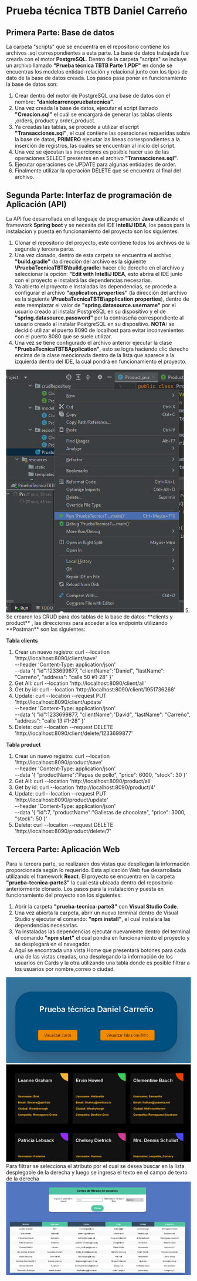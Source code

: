 # Prueba técnica TBTB Daniel Carreño
## Primera Parte: Base de datos 
La carpeta "scripts" que se encuentra en el repositorio contiene los archivos .sql correspondientes a esta parte.
La base de datos trabajada fue creada con el motor **PostgreSQL**.
Dentro de la carpeta "scripts" se incluye un archivo llamado **"Prueba técnica TBTB Parte 1.PDF"** en donde se encuentras los modelos entidad-relación y relacional junto con los tipos de dato de la base de datos creada.
Los pasos pasa poner en funcionamiento la base de datos son:
1. Crear dentro del motor de PostgreSQL una base de datos con el nombre: **"danielcarrenopruebatecnica"**.
2. Una vez creada la base de datos, ejecutar el script llamado **"Creacion.sql"** el cuál se encargará de generar las tablas clients ,orders, product y order_product.
3. Ya creadas las tablas, se procede a utilizar el script **"Transacciones.sql"**, el cual contiene las operaciones requeridas sobre la base de datos, **PRIMERO** ejecutar las líneas correspondientes a la inserción de registros, las cuales se encuentran al inicio del script.
4. Una vez se ejecutan las inserciones es posible hacer uso de las operaciones SELECT presentes en el archivo **"Transacciones.sql"**.
5. Ejecutar operaciones de UPDATE para algunas entidades de order.
6. Finalmente utilizar la operación DELETE que se encuentra al final del archivo.

## Segunda Parte: Interfaz de programación de Aplicación (API)
La API fue desarrollada en el lenguaje de programación **Java** utilizando el framework **Spring boot** y se necesita del IDE **IntelliJ IDEA**, los pasos para la instalacion y puesta en funcionamiento del proyecto son los siguientes:
1. Clonar el repositorio del proyecto, este contiene todos los archivos de la segunda y tercera parte.
2. Una vez clonado, dentro de esta carpeta se encuentra el archivo **"build.gradle"** (la dirección del archivo es la siguiente **\PruebaTecnicaTBTB\build.gradle**) hacer clic derecho en el archivo  y seleccionar la opción: **"Edit with IntelliJ IDEA**, esto abrira el IDE junto con el proyecto e instalará las dependencias necesarias.
3. Ya abierto el proyecto e instaladas las dependencias, se procede a configurar el archivo **"application.properties"** (la dirección del archivo es la siguiente **\PruebaTecnicaTBTB\application.properties**), dentro de este reemplazar el valor de **"spring.datasource.username"** por el usuario creado al instalar PostgreSQL en su dispositivo y el de **"spring.datasource.password"** por la contraseña correspondiente al usuario creado al instalar PostgreSQL en su dispositivo. **NOTA:** se decidió utilizar el puerto 8090 de localhost para evitar inconvenientes con el puerto 8080 que se suele utilizar.
4. Una vez se tiene configurado el archivo anterior ejecutar la clase **"PruebaTecnicaTBTBApplication"**, esto se logra haciendo clic derecho encima de la clase mencionada dentro de la lista que aparece a la izquierda dentro del IDE, la cual pondrá en funcionamiento el proyecto.
<img src="./screenshots/RunApp.png">
5. Se crearon los CRUD para dos tablas de la base de datos: **clients y product** , las direcciones para acceder a los endpoints utilizando **Postman** son las siguientes:

**Tabla clients**
1. Crear un nuevo registro:
			curl --location 'http://localhost:8090/client/save' \
			--header 'Content-Type: application/json' \
			--data  '{
			"id":1233699877,
			"clientName":"Daniel",
			"lastName": "Carreño",
			"address": "calle 50 #1-28"
			}'
2. Get All:  curl --location 'http://localhost:8090/client/all'
3. Get by id: curl --location 'http://localhost:8090/client/1951736268'
4. Update:
		curl --location --request PUT 'http://localhost:8090/client/update' \
		--header 'Content-Type: application/json' \
		--data  '{
		"id":1233699877,
		"clientName":"David",
		"lastName": "Carreño",
		"address": "calle 13 #1-28"
		}'
5. Delete: curl --location --request DELETE 'http://localhost:8090/client/delete/1233699877'

**Tabla product**
1. Crear un nuevo registro:
		curl --location 'http://localhost:8090/product/save' \
		--header 'Content-Type: application/json' \
		--data  '{
		"productName":"Papas de pollo",
		"price": 6000,
		"stock": 30
		}'
2. Get All: curl --location 'http://localhost:8090/product/all'
3. Get by id: curl --location 'http://localhost:8090/product/4'
4. Update:
		curl --location --request PUT 'http://localhost:8090/product/update' \
		--header 'Content-Type: application/json' \
		--data '{
		    "id":7,
		    "productName":"Galletas de chocolate",
		    "price": 3000,
		    "stock": 50
		}'
5. Delete: curl --location --request DELETE 'http://localhost:8090/product/delete/7'

## Tercera Parte: Aplicación Web
Para la tercera parte, se realizaron dos vistas que despliegan la información proporcionada según lo requerido. Esta aplicación Web fue desarrollada utilizando el framework **React**. El proyecto se encuentra en la carpeta **"prueba-tecnica-parte3"** la cual esta ubicada dentro del repositorio anteriormente clonado. Los pasos para la instalación y puesta en funcionamiento del proyecto son los siguientes:
1. Abrir la carpeta **"prueba-tecnica-parte3"** con **Visual Studio Code**.
2. Una vez abierta la carpeta, abrir un nuevo terminal dentro de Visual Studio y ejecutar el comando: **"npm install"**, el cual instalara las dependencias necesarias.
3. Ya instaladas las dependencias ejecutar nuevamente dentro del terminal el comando **"npm start"** el cual pondra en funcionamiento el proyecto y se desplegará en el navegador.
4. Aquí se encontrada una vista Home que presentará botones para cada una de las vistas creadas, una desplegando la información de los usuarios en Cards y la otra utilizando una tabla donde es posible filtrar a los usuarios por nombre,correo o ciudad.
<img src="./screenshots/Home.png">

<img src="./screenshots/Cards.png">
Para filtrar se selecciona el atributo por el cual se desea buscar en la lista desplegable de la derecha y luego se ingresa el texto en el campo de texto de la derecha
<img src="./screenshots/FilterTable.png">



